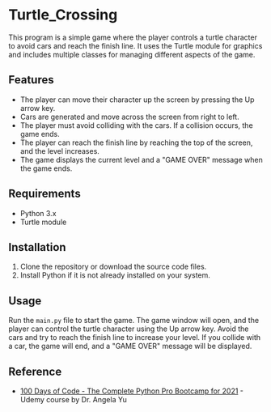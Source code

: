 # Turtle_Crossing

This program is a simple game where the player controls a turtle character to avoid cars and reach the finish line. It uses the Turtle module for graphics and includes multiple classes for managing different aspects of the game.

## Features

- The player can move their character up the screen by pressing the Up arrow key.
- Cars are generated and move across the screen from right to left.
- The player must avoid colliding with the cars. If a collision occurs, the game ends.
- The player can reach the finish line by reaching the top of the screen, and the level increases.
- The game displays the current level and a "GAME OVER" message when the game ends.

## Requirements

- Python 3.x
- Turtle module

## Installation

1. Clone the repository or download the source code files.
2. Install Python if it is not already installed on your system.

## Usage

Run the `main.py` file to start the game. The game window will open, and the player can control the turtle character using the Up arrow key. Avoid the cars and try to reach the finish line to increase your level. If you collide with a car, the game will end, and a "GAME OVER" message will be displayed.

## Reference

- [100 Days of Code - The Complete Python Pro Bootcamp for 2021](https://www.udemy.com/course/100-days-of-code/learn/lecture/23154980?start=15#overview) - Udemy course by Dr. Angela Yu
